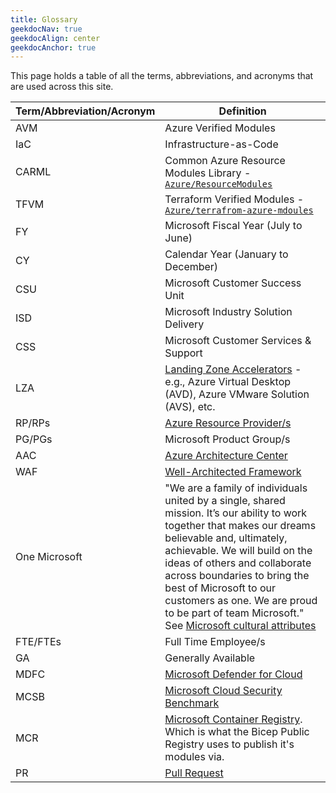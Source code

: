 ```yaml
---
title: Glossary
geekdocNav: true
geekdocAlign: center
geekdocAnchor: true
---
```


This page holds a table of all the terms, abbreviations, and acronyms that are used across this site.

| Term/Abbreviation/Acronym | Definition                                                                                                                                                                                                                                                                                                                                                                                                                               |
| ------------------------- | ---------------------------------------------------------------------------------------------------------------------------------------------------------------------------------------------------------------------------------------------------------------------------------------------------------------------------------------------------------------------------------------------------------------------------------------- |
| AVM                       | Azure Verified Modules                                                                                                                                                                                                                                                                                                                                                                                                                   |
| IaC                       | Infrastructure-as-Code                                                                                                                                                                                                                                                                                                                                                                                                                   |
| CARML                     | Common Azure Resource Modules Library - [`Azure/ResourceModules`](https://github.com/azure/resourcemodules)                                                                                                                                                                                                                                                                                                                               |
| TFVM                      | Terraform Verified Modules - [`Azure/terrafrom-azure-mdoules`](https://github.com/Azure/terraform-azure-modules)                                                                                                                                                                                                                                                                                                                         |
| FY                        | Microsoft Fiscal Year (July to June)                                                                                                                                                                                                                                                                                                                                                                                                     |
| CY                        | Calendar Year (January to December)                                                                                                                                                                                                                                                                                                                                                                                                      |
| CSU                       | Microsoft Customer Success Unit                                                                                                                                                                                                                                                                                                                                                                                                          |
| ISD                       | Microsoft Industry Solution Delivery                                                                                                                                                                                                                                                                                                                                                                                                     |
| CSS                       | Microsoft Customer Services & Support                                                                                                                                                                                                                                                                                                                                                                                                    |
| LZA                       | [Landing Zone Accelerators](https://aka.ms/alz/aac#application) - e.g., Azure Virtual Desktop (AVD), Azure VMware Solution (AVS), etc.                                                                                                                                                                                                                                                                                                   |
| RP/RPs                    | [Azure Resource Provider/s](https://learn.microsoft.com/azure/azure-resource-manager/management/resource-providers-and-types)                                                                                                                                                                                                                                                                                                            |
| PG/PGs                    | Microsoft Product Group/s                                                                                                                                                                                                                                                                                                                                                                                                                |
| AAC                       | [Azure Architecture Center](https://learn.microsoft.com/azure/architecture/)                                                                                                                                                                                                                                                                                                                                                             |
| WAF                       | [Well-Architected Framework](https://learn.microsoft.com/azure/well-architected/)                                                                                                                                                                                                                                                                                                                                                        |
| One Microsoft             | "We are a family of individuals united by a single, shared mission. It’s our ability to work together that makes our dreams believable and, ultimately, achievable. We will build on the ideas of others and collaborate across boundaries to bring the best of Microsoft to our customers as one. We are proud to be part of team Microsoft." <br> See [Microsoft cultural attributes](https://careers.microsoft.com/v2/global/culture) |
| FTE/FTEs                  | Full Time Employee/s                                                                                                                                                                                                                                                                                                                                                                                                                     |
| GA                        | Generally Available                                                                                                                                                                                                                                                                                                                                                                                                                      |
| MDFC                      | [Microsoft Defender for Cloud](https://learn.microsoft.com/azure/defender-for-cloud/defender-for-cloud-introduction)                                                                                                                                                                                                                                                                                                                     |
| MCSB                      | [Microsoft Cloud Security Benchmark](https://learn.microsoft.com/security/benchmark/azure/introduction)                                                                                                                                                                                                                                                                                                                                  |
| MCR                       | [Microsoft Container Registry](https://github.com/microsoft/containerregistry). Which is what the Bicep Public Registry uses to publish it's modules via.                                                                                                                                                                                                                                                                                |
| PR                        | [Pull Request](https://docs.github.com/pull-requests/collaborating-with-pull-requests/proposing-changes-to-your-work-with-pull-requests/about-pull-requests)                                                                                                                                                                                                                                                                             |
